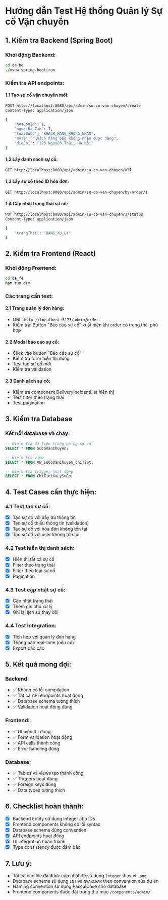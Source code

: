 # Hướng dẫn Test Hệ thống Quản lý Sự cố Vận chuyển

## 1. Kiểm tra Backend (Spring Boot)

### Khởi động Backend:

```bash
cd da_be
./mvnw spring-boot:run
```

### Kiểm tra API endpoints:

#### 1.1 Tạo sự cố vận chuyển mới:

```bash
POST http://localhost:8080/api/admin/su-co-van-chuyen/create
Content-Type: application/json

{
    "hoaDonId": 1,
    "nguoiBaoCao": 1,
    "loaiSuCo": "KHACH_HANG_KHONG_NHAN",
    "moTa": "Khách hàng báo không nhận được hàng",
    "diaChi": "123 Nguyễn Trãi, Hà Nội"
}
```

#### 1.2 Lấy danh sách sự cố:

```bash
GET http://localhost:8080/api/admin/su-co-van-chuyen/all
```

#### 1.3 Lấy sự cố theo ID hóa đơn:

```bash
GET http://localhost:8080/api/admin/su-co-van-chuyen/by-order/1
```

#### 1.4 Cập nhật trạng thái sự cố:

```bash
PUT http://localhost:8080/api/admin/su-co-van-chuyen/1/status
Content-Type: application/json

{
    "trangThai": "DANG_XU_LY"
}
```

## 2. Kiểm tra Frontend (React)

### Khởi động Frontend:

```bash
cd da_fe
npm run dev
```

### Các trang cần test:

#### 2.1 Trang quản lý đơn hàng:

- URL: `http://localhost:5173/admin/order`
- Kiểm tra: Button "Báo cáo sự cố" xuất hiện khi order có trạng thái phù hợp

#### 2.2 Modal báo cáo sự cố:

- Click vào button "Báo cáo sự cố"
- Kiểm tra form hiển thị đúng
- Test tạo sự cố mới
- Kiểm tra validation

#### 2.3 Danh sách sự cố:

- Kiểm tra component DeliveryIncidentList hiển thị
- Test filter theo trạng thái
- Test pagination

## 3. Kiểm tra Database

### Kết nối database và chạy:

```sql
-- Kiểm tra dữ liệu trong bảng sự cố
SELECT * FROM SuCoVanChuyen;

-- Kiểm tra view
SELECT * FROM VW_SuCoVanChuyen_ChiTiet;

-- Kiểm tra trigger hoạt động
SELECT * FROM ChiTietXuLySuCo;
```

## 4. Test Cases cần thực hiện:

### 4.1 Test tạo sự cố:

- [x] Tạo sự cố với đầy đủ thông tin
- [x] Tạo sự cố thiếu thông tin (validation)
- [x] Tạo sự cố với hóa đơn không tồn tại
- [x] Tạo sự cố với user không tồn tại

### 4.2 Test hiển thị danh sách:

- [x] Hiển thị tất cả sự cố
- [x] Filter theo trạng thái
- [x] Filter theo loại sự cố
- [x] Pagination

### 4.3 Test cập nhật sự cố:

- [x] Cập nhật trạng thái
- [x] Thêm ghi chú xử lý
- [x] Ghi lại lịch sử thay đổi

### 4.4 Test integration:

- [x] Tích hợp với quản lý đơn hàng
- [x] Thông báo real-time (nếu có)
- [x] Export báo cáo

## 5. Kết quả mong đợi:

### Backend:

- ✅ Không có lỗi compilation
- ✅ Tất cả API endpoints hoạt động
- ✅ Database schema tương thích
- ✅ Validation hoạt động đúng

### Frontend:

- ✅ UI hiển thị đúng
- ✅ Form validation hoạt động
- ✅ API calls thành công
- ✅ Error handling đúng

### Database:

- ✅ Tables và views tạo thành công
- ✅ Triggers hoạt động
- ✅ Foreign keys đúng
- ✅ Data types tương thích

## 6. Checklist hoàn thành:

- [x] Backend Entity sử dụng Integer cho IDs
- [x] Frontend components không có lỗi syntax
- [x] Database schema đúng convention
- [x] API endpoints hoạt động
- [x] UI integration hoàn thành
- [x] Type consistency được đảm bảo

## 7. Lưu ý:

- Tất cả các file đã được cập nhật để sử dụng `Integer` thay vì `Long`
- Database schema sử dụng `INT` và `NVARCHAR` theo convention của dự án
- Naming convention sử dụng PascalCase cho database
- Frontend components được đặt trong thư mục `/components/admin/`
